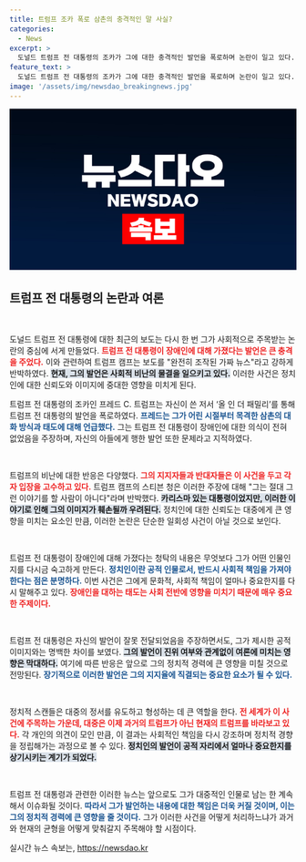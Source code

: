 ```yaml
---
title: 트럼프 조카 폭로 삼촌의 충격적인 말 사실?
categories:
  - News
excerpt: >
  도널드 트럼프 전 대통령의 조카가 그에 대한 충격적인 발언을 폭로하며 논란이 일고 있다. 장애인은 죽는 게 낫다는 주장에 트럼프 캠프는 가짜 뉴스라고 반박. 파문이 일어나는 가운데, 진실은 무엇일까?
feature_text: >
  도널드 트럼프 전 대통령의 조카가 그에 대한 충격적인 발언을 폭로하며 논란이 일고 있다. 장애인은 죽는 게 낫다는 주장에 트럼프 캠프는 가짜 뉴스라고 반박. 파문이 일어나는 가운데, 진실은 무엇일까?
image: '/assets/img/newsdao_breakingnews.jpg'
---
```


<p><img src="/assets/img/newsdao_breakingnews.jpg" alt="ranknews 속보" /></p>

<h2 data-ke-size="size26">트럼프 전 대통령의 논란과 여론</h2>

<p data-ke-size="size16">&nbsp;</p>

<p>도널드 트럼프 전 대통령에 대한 최근의 보도는 다시 한 번 그가 사회적으로 주목받는 논란의 중심에 서게 만들었다. <b><span style="color: #ee2323;">트럼프 전 대통령이 장애인에 대해 가졌다는 발언은 큰 충격을 주었다.</span></b> 이와 관련하여 트럼프 캠프는 보도를 "완전히 조작된 가짜 뉴스"라고 강하게 반박하였다. <b><span style="background-color: #21538527;">현재, 그의 발언은 사회적 비난의 물결을 일으키고 있다.</span></b> 이러한 사건은 정치인에 대한 신뢰도와 이미지에 중대한 영향을 미치게 된다.</p>

<p>트럼프 전 대통령의 조카인 프레드 C. 트럼프는 자신이 쓴 저서 ‘올 인 더 패밀리’를 통해 트럼프 전 대통령의 발언을 폭로하였다. <b><span style="color: #1a5490;">프레드는 그가 어린 시절부터 목격한 삼촌의 대화 방식과 태도에 대해 언급했다.</span></b> 그는 트럼프 전 대통령이 장애인에 대한 의식이 전혀 없었음을 주장하며, 자신의 아들에게 행한 발언 또한 문제라고 지적하였다. </p>

<p data-ke-size="size16">&nbsp;</p>

<p>트럼프의 비난에 대한 반응은 다양했다. <b><span style="color: #ee2323;">그의 지지자들과 반대자들은 이 사건을 두고 각자 입장을 고수하고 있다.</span></b> 트럼프 캠프의 스티븐 청은 이러한 주장에 대해 "그는 절대 그런 이야기를 할 사람이 아니다"라며 반박했다. <b><span style="background-color: #21538527;">카리스마 있는 대통령이었지만, 이러한 이야기로 인해 그의 이미지가 훼손될까 우려된다.</span></b> 정치인에 대한 신뢰도는 대중에게 큰 영향을 미치는 요소인 만큼, 이러한 논란은 단순한 일회성 사건이 아닐 것으로 보인다.</p>

<p data-ke-size="size16">&nbsp;</p>

<p>트럼프 전 대통령이 장애인에 대해 가졌다는 청탁의 내용은 무엇보다 그가 어떤 인물인지를 다시금 숙고하게 만든다. <b><span style="color: #1a5490;">정치인이란 공적 인물로서, 반드시 사회적 책임을 가져야 한다는 점은 분명하다.</span></b> 이번 사건은 그에게 문화적, 사회적 책임이 얼마나 중요한지를 다시 말해주고 있다. <b><span style="color: #ee2323;">장애인을 대하는 태도는 사회 전반에 영향을 미치기 때문에 매우 중요한 주제이다.</span></b> </p>

<p data-ke-size="size16">&nbsp;</p>

<p>트럼프 전 대통령은 자신의 발언이 잘못 전달되었음을 주장하면서도, 그가 제시한 공적 이미지와는 명백한 차이를 보였다. <b><span style="background-color: #21538527;">그의 발언이 진위 여부와 관계없이 여론에 미치는 영향은 막대하다.</span></b> 여기에 따른 반응은 앞으로 그의 정치적 경력에 큰 영향을 미칠 것으로 전망된다. <b><span style="color: #1a5490;">장기적으로 이러한 발언은 그의 지지율에 직결되는 중요한 요소가 될 수 있다.</span></b></p>

<p data-ke-size="size16">&nbsp;</p>

<p>정치적 스캔들은 대중의 정서를 유도하고 형성하는 데 큰 역할을 한다. <b><span style="color: #ee2323;">전 세계가 이 사건에 주목하는 가운데, 대중은 이제 과거의 트럼프가 아닌 현재의 트럼프를 바라보고 있다.</span></b> 각 개인의 의견이 모인 만큼, 이 결과는 사회적인 책임을 다시 강조하며 정치적 경향을 정립해가는 과정으로 볼 수 있다. <b><span style="background-color: #21538527;">정치인의 발언이 공적 자리에서 얼마나 중요한지를 상기시키는 계기가 되었다.</span></b></p>

<p data-ke-size="size16">&nbsp;</p>

<p>트럼프 전 대통령과 관련한 이러한 뉴스는 앞으로도 그가 대중적인 인물로 남는 한 계속해서 이슈화될 것이다. <b><span style="color: #1a5490;">따라서 그가 발언하는 내용에 대한 책임은 더욱 커질 것이며, 이는 그의 정치적 경력에 큰 영향을 줄 것이다.</span></b> 그가 이러한 사건을 어떻게 처리하느냐가 과거와 현재의 균형을 어떻게 맞춰갈지 주목해야 할 시점이다.</p>
실시간 뉴스 속보는, <a href="https://newsdao.kr" rel="dofollow">https://newsdao.kr</a>


